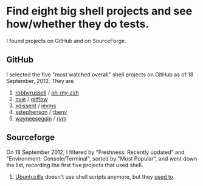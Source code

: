 Find eight big shell projects and see how/whether they do tests.
=====

I found projects on GitHub and on SourceForge.

## GitHub

I selected the five "most watched overall" shell projects on GitHub as of
18 September, 2012. They are

1. [robbyrussell](https://github.com/robbyrussell) / [oh-my-zsh](https://github.com/robbyrussell/oh-my-zsh)
2. [nvie](https://github.com/nvie) / [gitflow](https://github.com/nvie/gitflow)
3. [xdissent](https://github.com/xdissent) / [ievms](https://github.com/xdissent/ievms)
4. [sstephenson](https://github.com/sstephenson) / [rbenv](https://github.com/sstephenson/rbenv)
5. [wayneeseguin](https://github.com/wayneeseguin) / [rvm](https://github.com/wayneeseguin/rvm)

## Sourceforge

On 18 September 2012, I filtered by "Freshness: Recently updated" and
"Environment: Console/Terminal", sorted by "Most Popular", and went down the
list, recording the first five projects that used shell.

1. [Ubuntuzilla](http://ubuntuzilla.sourceforge.net) doesn't use shell scripts anymore, but they [used to](http://sourceforge.net/apps/mediawiki/ubuntuzilla/index.php?title=Ubuntuzilla_Shell_Scripts)
